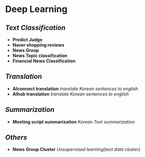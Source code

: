 # Deep Learning

## ***Text Classification***
* **Predict Judge**
* **Naver shopping reviews**
* **News Group**
* **News Topic classification**
* **Financial News Classification**

## ***Translation***
* **AIconnect translation**   *translate Korean sentences to english*
* **AIhub translation**     *translate Korean sentences to english*

## ***Summarization***
* **Meeting script summarization** *Korean Text summarization*
  
## ***Others***
* **News Group Cluster**    *Unsupervised learning(text data cluster)*
